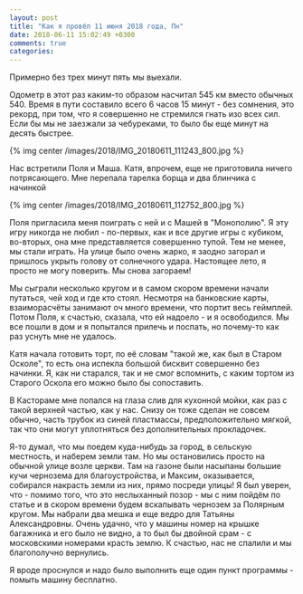 ```yaml
---
layout: post
title: "Как я провёл 11 июня 2018 года, Пн"
date: 2018-06-11 15:02:49 +0300
comments: true
categories: 
---
```


Примерно без трех минут пять мы выехали.


Одометр в этот раз каким-то образом насчитал 545 км вместо обычных 540. Время в пути составило всего 6 часов 15 минут - без сомнения, это рекорд, при том, что я совершенно не стремился гнать изо всех сил. Если бы мы не заезжали за чебуреками, то было бы еще минут на десять быстрее.

{% img center /images/2018/IMG_20180611_111243_800.jpg %}

Нас встретили Поля и Маша. Катя, впрочем, еще не приготовила ничего потрясающего. Мне перепала тарелка борща и два блинчика с начинкой

{% img center /images/2018/IMG_20180611_112752_800.jpg %}



Поля пригласила меня поиграть с ней и с Машей в "Монополию". Я эту игру никогда не любил - по-первых, как и все другие игры с кубиком, во-вторых, она мне представляется совершенно тупой. Тем не менее, мы стали играть. На улице было очень жарко, я заодно загорал и пришлось укрыть голову от солнечного удара. Настоящее лето, я просто не могу поверить. Мы снова загораем! 

Мы сыграли несколько кругом и в самом скором времени начали путаться, чей ход и где кто стоял. Несмотря на банковские карты, взаиморасчёты занимают оч много времени, что портит весь геймплей. Потом Поля, к счастью, сказала, что ей надоело - и я освободился. Мы все пошли в дом и я попытался прилечь и поспать, но почему-то как раз уснуть мне не удалось.

Катя начала готовить торт, по её словам "такой же, как был в Старом Осколе", то есть она испекла большой бисквит совершенно без начинки. Я, как ни старался, так и не смог вспомнить, с каким тортом из Старого Оскола его можно было бы сопоставить.


В Кастораме мне попался на глаза слив для кухонной мойки, как раз с такой верхней частью, как у нас. Снизу он тоже сделан не совсем обычно, часть трубок из синей пластмассы, предположительно мягкой, так что они могут уплотняться без дополнительных прокладочек.


Я-то думал, что мы поедем куда-нибудь за город, в сельскую местность, и наберем земли там. Но мы остановились просто на обычной улице возле церкви. Там на газоне были насыпаны большие кучи чернозема для благоустройства, и Максим, оказывается, собирался накрасть земли из них, прямо посреди улицы! Я был уверен, что - помимо того, что это неслыханный позор - мы с ним пойдём по статье и в скором времени будем вскапывать чернозем за Полярным кругом. Мы набрали два мешка и еще ведро для Татьяны Александровны. Очень удачно, что у машины номер на крышке багажника и его было не видно, а то был бы двойной срам - с московскими номерами красть землю. К счастью, нас не спалили и мы благополучно вернулись.

Я вроде проснулся и надо было выполнить еще один пункт программы - помыть машину бесплатно.